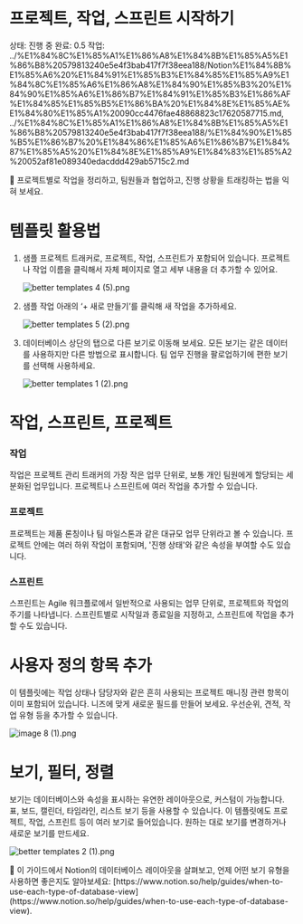 # 프로젝트, 작업, 스프린트 시작하기

상태: 진행 중
완료: 0.5
작업: ../%E1%84%8C%E1%85%A1%E1%86%A8%E1%84%8B%E1%85%A5%E1%86%B8%20579813240e5e4f3bab417f7f38eea188/Notion%E1%84%8B%E1%85%A6%20%E1%84%91%E1%85%B3%E1%84%85%E1%85%A9%E1%84%8C%E1%85%A6%E1%86%A8%E1%84%90%E1%85%B3%20%E1%84%90%E1%85%A6%E1%86%B7%E1%84%91%E1%85%B3%E1%86%AF%E1%84%85%E1%85%B5%E1%86%BA%20%E1%84%8E%E1%85%AE%E1%84%80%E1%85%A1%20090cc4476fae48868823c17620587715.md, ../%E1%84%8C%E1%85%A1%E1%86%A8%E1%84%8B%E1%85%A5%E1%86%B8%20579813240e5e4f3bab417f7f38eea188/%E1%84%90%E1%85%B5%E1%86%B7%20%E1%84%86%E1%85%A6%E1%86%B7%E1%84%87%E1%85%A5%20%E1%84%8E%E1%85%A9%E1%84%83%E1%85%A2%20052af81e089340edacddd429ab5715c2.md

<aside>
👋 프로젝트별로 작업을 정리하고, 팀원들과 협업하고, 진행 상황을 트래킹하는 법을 익혀 보세요.

</aside>

# 템플릿 활용법

1. 샘플 프로젝트 트래커로, 프로젝트, 작업, 스프린트가 포함되어 있습니다. 프로젝트나 작업 이름을 클릭해서 자체 페이지로 열고 세부 내용을 더 추가할 수 있어요.
    
    ![better templates 4 (5).png](https://www.notion.so/images/app-packages/agile-guide-image1.png)
    
2. 샘플 작업 아래의 ‘+ 새로 만들기’를 클릭해 새 작업을 추가하세요.
    
    ![better templates 5 (2).png](https://www.notion.so/images/app-packages/agile-guide-image2.png)
    
3. 데이터베이스 상단의 탭으로 다른 보기로 이동해 보세요. 모든 보기는 같은 데이터를 사용하지만 다른 방법으로 표시합니다. 팀 업무 진행을 팔로업하기에 편한 보기를 선택해 사용하세요.
    
    ![better templates 1 (2).png](https://www.notion.so/images/app-packages/agile-guide-image3.png)
    

# 작업, 스프린트, 프로젝트

### 작업

작업은 프로젝트 관리 트래커의 가장 작은 업무 단위로, 보통 개인 팀원에게 할당되는 세분화된 업무입니다. 프로젝트나 스프린트에 여러 작업을 추가할 수 있습니다.

### 프로젝트

프로젝트는 제품 론칭이나 팀 마일스톤과 같은 대규모 업무 단위라고 볼 수 있습니다. 프로젝트 안에는 여러 하위 작업이 포함되며, '진행 상태'와 같은 속성을 부여할 수도 있습니다.

### 스프린트

스프린트는 Agile 워크플로에서 일반적으로 사용되는 업무 단위로, 프로젝트와 작업의 주기를 나타냅니다. 스프린트별로 시작일과 종료일을 지정하고, 스프린트에 작업을 추가할 수도 있습니다.

# 사용자 정의 항목 추가

이 템플릿에는 작업 상태나 담당자와 같은 흔히 사용되는 프로젝트 매니징 관련 항목이 이미 포함되어 있습니다. 니즈에 맞게 새로운 필드를 만들어 보세요. 우선순위, 견적, 작업 유형 등을 추가할 수 있습니다.

![image 8 (1).png](https://www.notion.so/images/app-packages/agile-guide-image4.png)

# 보기, 필터, 정렬

보기는 데이터베이스와 속성을 표시하는 유연한 레이아웃으로, 커스텀이 가능합니다. 표, 보드, 캘린더, 타임라인, 리스트 보기 등을 사용할 수 있습니다. 이 템플릿에도 프로젝트, 작업, 스프린트 등이 여러 보기로 들어있습니다. 원하는 대로 보기를 변경하거나 새로운 보기를 만드세요.

![better templates 2 (1).png](https://www.notion.so/images/app-packages/agile-guide-image5.png)

<aside>
📎 이 가이드에서 Notion의 데이터베이스 레이아웃을 살펴보고, 언제 어떤 보기 유형을 사용하면 좋은지도 알아보세요: [https://www.notion.so/help/guides/when-to-use-each-type-of-database-view](https://www.notion.so/help/guides/when-to-use-each-type-of-database-view).

</aside>